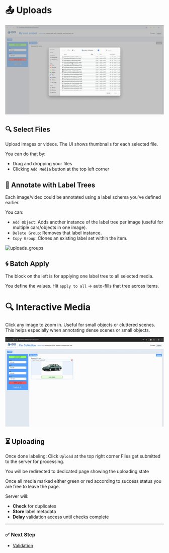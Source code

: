 # 📤 Uploads

<img src="/docs/assets/project_upload.gif" alt="upload">

## 🔍 Select Files

Upload images or videos. The UI shows thumbnails for each selected file.

You can do that by:
 - Drag and dropping your files
 - Clicking `Add Media` button at the top left corner

## 🧱 Annotate with Label Trees

Each image/video could be annotated using a label schema you've defined earlier.

You can:

- `Add Object`: Adds another instance of the label tree per image (useful for multiple cars/objects in one image).
- `Delete Group`: Removes that label instance.
- `Copy Group`: Clones an existing label set within the item.

<img src="/docs/assets/label_del_copy" alt="uploads_groups">

## 🌀 Batch Apply
The block on the left is for applying one label tree to all selected media.

You define the values.
Hit `apply to all` → auto-fills that tree across items.

# 🔍 Interactive Media

Click any image to zoom in. Useful for small objects or cluttered scenes.
This helps especially when annotating dense scenes or small objects.

<img src="/docs/assets/upload_zoom.gif" alt="uploads_zoom">

## ⏳ Uploading

Once done labeling:
Click `Upload` at the top right corner
Files get submitted to the server for processing.

You will be redirected to dedicated page showing the uploading state

Once all media marked either green or red according to success status
you are free to leave the page.

Server will:

- **Check** for duplicates
- **Store** label metadata
- **Delay** validation access until checks complete

---

### ✅ Next Step

- [Validation](/docs/validation.md)
